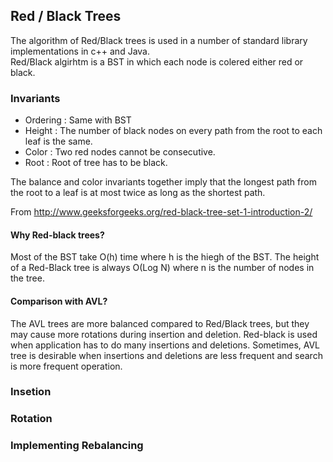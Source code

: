 


## Red / Black Trees

The algorithm of Red/Black trees is used in a number of standard library implementations in c++ and Java.        
Red/Black algirhtm is a BST in which each node is colered either red or black. 



### Invariants
* Ordering : Same with BST 
* Height   : The number of black nodes on every path from the root to each leaf is the same. 
* Color    : Two red nodes cannot be consecutive. 
* Root     : Root of tree has to be black. 

The balance and color invariants together imply that the longest path from the root to a leaf is at most twice as long as the shortest path. 


From    http://www.geeksforgeeks.org/red-black-tree-set-1-introduction-2/        
#### Why Red-black trees?        
Most of the BST take O(h) time where h is the hiegh of the BST.
The height of a Red-Black tree is always O(Log N) where n is the number of nodes in the tree.

#### Comparison with AVL?        
The AVL trees are more balanced compared to Red/Black trees, but they may cause more rotations during insertion and deletion. 
Red-black is used when application has to do many insertions and deletions. Sometimes, AVL tree is desirable when insertions
and deletions are less frequent and search is more frequent operation.


### Insetion


### Rotation


### Implementing Rebalancing 



